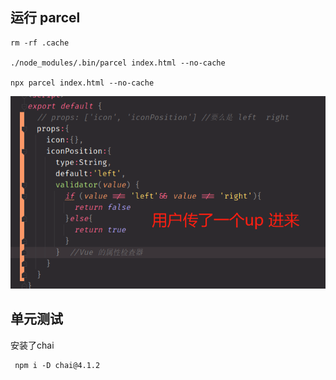 
## 运行 parcel

```
rm -rf .cache

./node_modules/.bin/parcel index.html --no-cache

npx parcel index.html --no-cache

```

![img.png](img.png)

## 单元测试

安装了chai

```
 npm i -D chai@4.1.2
```